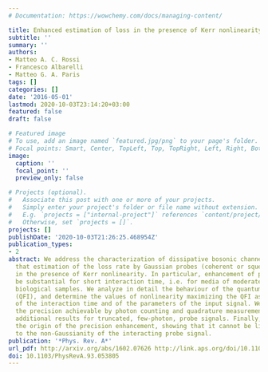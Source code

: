 ```yaml
---
# Documentation: https://wowchemy.com/docs/managing-content/

title: Enhanced estimation of loss in the presence of Kerr nonlinearity
subtitle: ''
summary: ''
authors:
- Matteo A. C. Rossi
- Francesco Albarelli
- Matteo G. A. Paris
tags: []
categories: []
date: '2016-05-01'
lastmod: 2020-10-03T23:14:20+03:00
featured: false
draft: false

# Featured image
# To use, add an image named `featured.jpg/png` to your page's folder.
# Focal points: Smart, Center, TopLeft, Top, TopRight, Left, Right, BottomLeft, Bottom, BottomRight.
image:
  caption: ''
  focal_point: ''
  preview_only: false

# Projects (optional).
#   Associate this post with one or more of your projects.
#   Simply enter your project's folder or file name without extension.
#   E.g. `projects = ["internal-project"]` references `content/project/deep-learning/index.md`.
#   Otherwise, set `projects = []`.
projects: []
publishDate: '2020-10-03T21:26:25.468954Z'
publication_types:
- 2
abstract: We address the characterization of dissipative bosonic channels and show
  that estimation of the loss rate by Gaussian probes (coherent or squeezed) is improved
  in the presence of Kerr nonlinearity. In particular, enhancement of precision may
  be substantial for short interaction time, i.e. for media of moderate size, e.g.
  biological samples. We analyze in detail the behaviour of the quantum Fisher information
  (QFI), and determine the values of nonlinearity maximizing the QFI as a function
  of the interaction time and of the parameters of the input signal. We also discuss
  the precision achievable by photon counting and quadrature measurement and present
  additional results for truncated, few-photon, probe signals. Finally, we discuss
  the origin of the precision enhancement, showing that it cannot be linked quantitatively
  to the non-Gaussianity of the interacting probe signal.
publication: '*Phys. Rev. A*'
url_pdf: http://arxiv.org/abs/1602.07626 http://link.aps.org/doi/10.1103/PhysRevA.93.053805
doi: 10.1103/PhysRevA.93.053805
---
```

